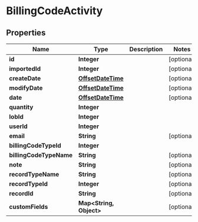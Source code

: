 
# BillingCodeActivity

## Properties
Name | Type | Description | Notes
------------ | ------------- | ------------- | -------------
**id** | **Integer** |  |  [optional]
**importedId** | **Integer** |  |  [optional]
**createDate** | [**OffsetDateTime**](OffsetDateTime.md) |  |  [optional]
**modifyDate** | [**OffsetDateTime**](OffsetDateTime.md) |  |  [optional]
**date** | [**OffsetDateTime**](OffsetDateTime.md) |  |  [optional]
**quantity** | **Integer** |  | 
**lobId** | **Integer** |  | 
**userId** | **Integer** |  | 
**email** | **String** |  |  [optional]
**billingCodeTypeId** | **Integer** |  | 
**billingCodeTypeName** | **String** |  |  [optional]
**note** | **String** |  |  [optional]
**recordTypeName** | **String** |  |  [optional]
**recordTypeId** | **Integer** |  |  [optional]
**recordId** | **String** |  |  [optional]
**customFields** | **Map&lt;String, Object&gt;** |  |  [optional]



